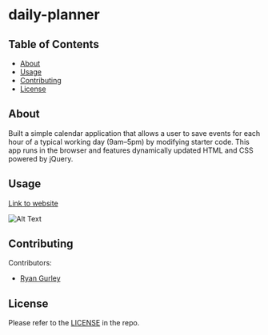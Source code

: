 # daily-planner



## Table of Contents

- [About](#about)
- [Usage](#usage)
- [Contributing](#contributing)
- [License](#license)

## About

Built a simple calendar application that allows a user to save events for each hour of a typical working day (9am&ndash;5pm) by modifying starter code. This app runs in the browser and features dynamically updated HTML and CSS powered by jQuery.


## Usage


[Link to website](https://gurleyryan.github.io/daily-planner/)



![Alt Text](assets/images/ "Website Screenshot")

## Contributing

Contributors: <br />

- [Ryan Gurley](https://github.com/gurleyryan)


## License

Please refer to the [LICENSE](https://github.com/gurleyryan/daily-planner?tab=MIT-1-ov-file) in the repo.
